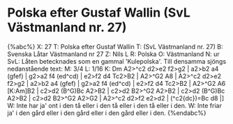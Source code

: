 # Polska efter Gustaf Wallin  (SvL Västmanland nr. 27)

{%abc%}
X: 27
T: Polska efter Gustaf Wallin 
T: (SvL Västmanland nr. 27)
B: Svenska Låtar Västmanland nr 27
Z: Nils L
R: Polska
O: Västmanland
N: ur SvL: Låten betecknades som en gammal 'Kulepolska'. Till densamma sjöngs nedanstående text:
M: 3/4
L: 1/16
K: Dm
A2>^c2 d2>e2 f2>g2 | a2>b2 a4 (gfef) | g2>a2 f4 (ed^cd) | e2>f2 d4 Tc2>B2 | A2>^G2 A8 | 
A2>^c2 d2>e2 f2>g2 | a2>b2 a4 (gfef) | g2>a2 f4 (ed^cd) | e2>f2 d4 Tc2>B2 | A2>^G2 A6 [K:Am]B2 | 
c2>d2 (B^G)Bc A2>B2 | c2>d2 B2>^G2 A2>B2 | c2>d2 (B^G)Bc A2>B2 | c2>d2 B2>^G2 A2>G2 |
A2>^c2 d2>f2 e2>d2 | (^c2{dc})=Bc d8 |]
W: Inte har ja' ont i den tå eller i den tå eller i den tå eller i den.
W: Inte friar ja' i den gård eller i den gård eller i den gård eller i den.
{%endabc%}

